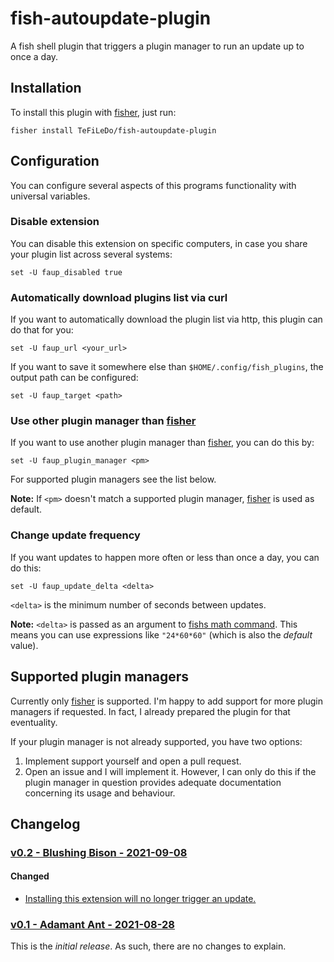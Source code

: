 # fish-autoupdate-plugin
A fish shell plugin that triggers a plugin manager to run an update up to once a
day.

## Installation
To install this plugin with [fisher], just run:
```console
fisher install TeFiLeDo/fish-autoupdate-plugin
```

## Configuration
You can configure several aspects of this programs functionality with universal 
variables.

### Disable extension
You can disable this extension on specific computers, in case you share your 
plugin list across several systems:
```console
set -U faup_disabled true
```

### Automatically download plugins list via curl
If you want to automatically download the plugin list via http, this plugin can
do that for you:
```console
set -U faup_url <your_url>
```

If you want to save it somewhere else than `$HOME/.config/fish_plugins`, the
output path can be configured:
```console
set -U faup_target <path>
```

### Use other plugin manager than [fisher]
If you want to use another plugin manager than [fisher], you can do this by:
```console
set -U faup_plugin_manager <pm>
```

For supported plugin managers see the list below.

**Note:** If `<pm>` doesn't match a supported plugin manager, [fisher] is used
as default.

### Change update frequency
If you want updates to happen more often or less than once a day, you can do
this:
```console
set -U faup_update_delta <delta>
```

`<delta>` is the minimum number of seconds between updates.

**Note:** `<delta>` is passed as an argument to [fishs math command][fish-math].
This means you can use expressions like `"24*60*60"` (which is also the
_default_ value).

## Supported plugin managers
Currently only [fisher] is supported. I'm happy to add support for more plugin
managers if requested. In fact, I already prepared the plugin for that
eventuality.

If your plugin manager is not already supported, you have two options:

1. Implement support yourself and open a pull request.
2. Open an issue and I will implement it. However, I can only do this if the
   plugin manager in question provides adequate documentation concerning its
   usage and behaviour.

## Changelog
### [v0.2 - Blushing Bison - 2021-09-08][v0.2]
#### Changed
- [Installing this extension will no longer trigger an update.](6ded7ab0b3dedb2a79ffc501c25dc906a9ea5abf)

### [v0.1 - Adamant Ant - 2021-08-28][v0.1]
This is the _initial release_. As such, there are no changes to explain.

[fisher]: https://github.com/jorgebucaran/fisher
[fish-math]: https://fishshell.com/docs/current/cmds/math.html
[v0.1]: https://github.com/TeFiLeDo/fish-autoupdate-plugin/releases/tag/v0.1
[v0.2]: https://github.com/TeFiLeDo/fish-autoupdate-plugin/releases/tag/v0.2
